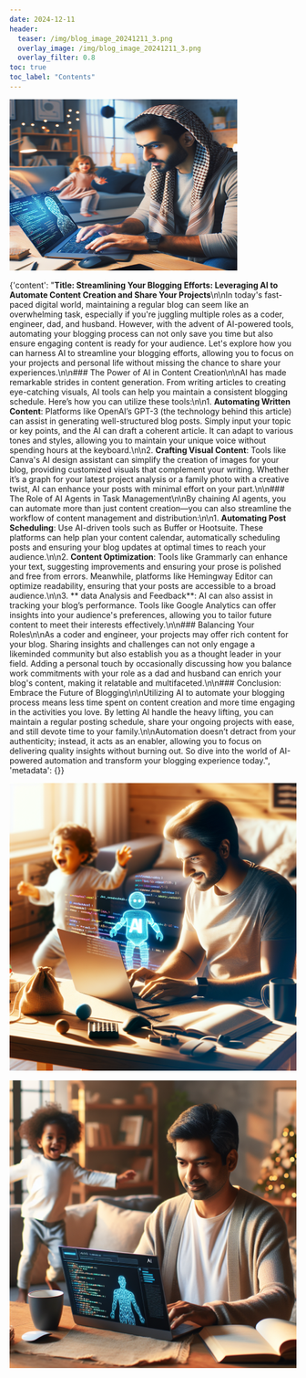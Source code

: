 ```yaml
---
date: 2024-12-11
header:
  teaser: /img/blog_image_20241211_3.png
  overlay_image: /img/blog_image_20241211_3.png
  overlay_filter: 0.8
toc: true
toc_label: "Contents"
---
```


<img src="/img/blog_image_20241211_3.png" width="400px" height="300px">

{'content': "**Title: Streamlining Your Blogging Efforts: Leveraging AI to Automate Content Creation and Share Your Projects**\n\nIn today's fast-paced digital world, maintaining a regular blog can seem like an overwhelming task, especially if you're juggling multiple roles as a coder, engineer, dad, and husband. However, with the advent of AI-powered tools, automating your blogging process can not only save you time but also ensure engaging content is ready for your audience. Let's explore how you can harness AI to streamline your blogging efforts, allowing you to focus on your projects and personal life without missing the chance to share your experiences.\n\n### The Power of AI in Content Creation\n\nAI has made remarkable strides in content generation. From writing articles to creating eye-catching visuals, AI tools can help you maintain a consistent blogging schedule. Here’s how you can utilize these tools:\n\n1. **Automating Written Content**: Platforms like OpenAI’s GPT-3 (the technology behind this article) can assist in generating well-structured blog posts. Simply input your topic or key points, and the AI can draft a coherent article. It can adapt to various tones and styles, allowing you to maintain your unique voice without spending hours at the keyboard.\n\n2. **Crafting Visual Content**: Tools like Canva's AI design assistant can simplify the creation of images for your blog, providing customized visuals that complement your writing. Whether it’s a graph for your latest project analysis or a family photo with a creative twist, AI can enhance your posts with minimal effort on your part.\n\n### The Role of AI Agents in Task Management\n\nBy chaining AI agents, you can automate more than just content creation—you can also streamline the workflow of content management and distribution:\n\n1. **Automating Post Scheduling**: Use AI-driven tools such as Buffer or Hootsuite. These platforms can help plan your content calendar, automatically scheduling posts and ensuring your blog updates at optimal times to reach your audience.\n\n2. **Content Optimization**: Tools like Grammarly can enhance your text, suggesting improvements and ensuring your prose is polished and free from errors. Meanwhile, platforms like Hemingway Editor can optimize readability, ensuring that your posts are accessible to a broad audience.\n\n3. ** data Analysis and Feedback**: AI can also assist in tracking your blog’s performance. Tools like Google Analytics can offer insights into your audience's preferences, allowing you to tailor future content to meet their interests effectively.\n\n### Balancing Your Roles\n\nAs a coder and engineer, your projects may offer rich content for your blog. Sharing insights and challenges can not only engage a likeminded community but also establish you as a thought leader in your field. Adding a personal touch by occasionally discussing how you balance work commitments with your role as a dad and husband can enrich your blog's content, making it relatable and multifaceted.\n\n### Conclusion: Embrace the Future of Blogging\n\nUtilizing AI to automate your blogging process means less time spent on content creation and more time engaging in the activities you love. By letting AI handle the heavy lifting, you can maintain a regular posting schedule, share your ongoing projects with ease, and still devote time to your family.\n\nAutomation doesn’t detract from your authenticity; instead, it acts as an enabler, allowing you to focus on delivering quality insights without burning out. So dive into the world of AI-powered automation and transform your blogging experience today.", 'metadata': {}}



![](/img/blog_image_20241211_1.png)

![](/img/blog_image_20241211_2.png)
